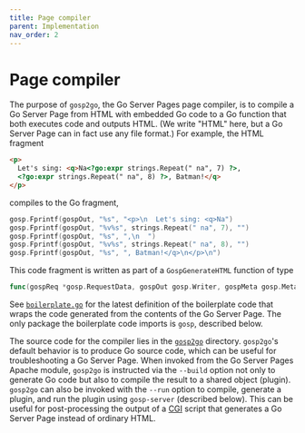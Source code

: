```yaml
---
title: Page compiler
parent: Implementation
nav_order: 2
---
```


Page compiler
=============

The purpose of `gosp2go`, the Go Server Pages page compiler, is to compile a Go Server Page from HTML with embedded Go code to a Go function that both executes code and outputs HTML.  (We write "HTML" here, but a Go Server Page can in fact use any file format.)  For example, the HTML fragment
```html
<p>
  Let's sing: <q>Na<?go:expr strings.Repeat(" na", 7) ?>,
  <?go:expr strings.Repeat(" na", 8) ?>, Batman!</q>
</p>
```
compiles to the Go fragment,
```go
gosp.Fprintf(gospOut, "%s", "<p>\n  Let's sing: <q>Na")
gosp.Fprintf(gospOut, "%v%s", strings.Repeat(" na", 7), "")
gosp.Fprintf(gospOut, "%s", ",\n  ")
gosp.Fprintf(gospOut, "%v%s", strings.Repeat(" na", 8), "")
gosp.Fprintf(gospOut, "%s", ", Batman!</q>\n</p>\n")
```

This code fragment is written as part of a `GospGenerateHTML` function of type
```go
func(gospReq *gosp.RequestData, gospOut gosp.Writer, gospMeta gosp.Metadata)
```
See [`boilerplate.go`](https://github.com/spakin/gosp/tree/master/tools/src/gosp2go/boilerplate.go) for the latest definition of the boilerplate code that wraps the code generated from the contents of the Go Server Page.  The only package the boilerplate code imports is `gosp`, described below.

The source code for the compiler lies in the [`gosp2go`](https://github.com/spakin/gosp/tree/master/tools/src/gosp2go) directory.  `gosp2go`'s default behavior is to produce Go source code, which can be useful for troubleshooting a Go Server Page.  When invoked from the Go Server Pages Apache module, `gosp2go` is instructed via the `--build` option not only to generate Go code but also to compile the result to a shared object (plugin).  `gosp2go` can also be invoked with the `--run` option to compile, generate a plugin, and run the plugin using `gosp-server` (described below).  This can be useful for post-processing the output of a [CGI](https://en.wikipedia.org/wiki/Common_Gateway_Interface) script that generates a Go Server Page instead of ordinary HTML.
